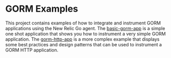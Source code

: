 # GORM Examples

This project contains examples of how to integrate and instrument GORM applications using the New Relic Go agent. The [basic-gorm-app](basic-gorm-app) is a simple one shot application that shows you how to instrument a very simple GORM application. The [gorm-http-app](gorm-http-app) is a more complex example that displays some best practices and design patterns that can be used to instrument a GORM HTTP application.
